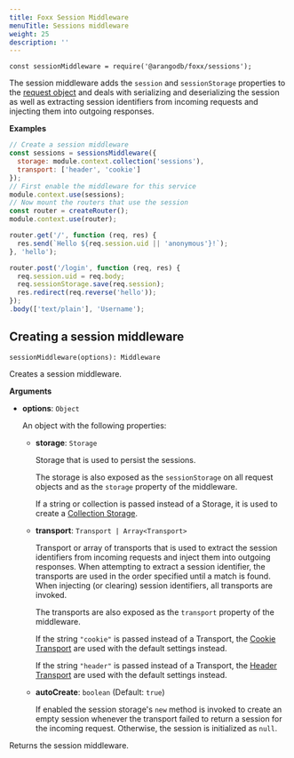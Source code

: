 ```yaml
---
title: Foxx Session Middleware
menuTitle: Sessions middleware
weight: 25
description: ''
---
```

`const sessionMiddleware = require('@arangodb/foxx/sessions');`

The session middleware adds the `session` and `sessionStorage` properties to
the [request object](../routers/request.md) and deals with serializing and
deserializing the session as well as extracting session identifiers from
incoming requests and injecting them into outgoing responses.

**Examples**

```js
// Create a session middleware
const sessions = sessionsMiddleware({
  storage: module.context.collection('sessions'),
  transport: ['header', 'cookie']
});
// First enable the middleware for this service
module.context.use(sessions);
// Now mount the routers that use the session
const router = createRouter();
module.context.use(router);

router.get('/', function (req, res) {
  res.send(`Hello ${req.session.uid || 'anonymous'}!`);
}, 'hello');

router.post('/login', function (req, res) {
  req.session.uid = req.body;
  req.sessionStorage.save(req.session);
  res.redirect(req.reverse('hello'));
});
.body(['text/plain'], 'Username');
```

## Creating a session middleware

`sessionMiddleware(options): Middleware`

Creates a session middleware.

**Arguments**

- **options**: `Object`

  An object with the following properties:

  - **storage**: `Storage`

    Storage that is used to persist the sessions.

    The storage is also exposed as the `sessionStorage` on all request objects
    and as the `storage` property of the middleware.

    If a string or collection is passed instead of a Storage, it is used
    to create a [Collection Storage](session-storages/collection-storage.md).

  - **transport**: `Transport | Array<Transport>`

    Transport or array of transports that is used to extract the session
    identifiers from incoming requests and inject them into outgoing responses.
    When attempting to extract a session identifier, the transports are
    used in the order specified until a match is found. When injecting
    (or clearing) session identifiers, all transports are invoked.

    The transports are also exposed as the `transport` property of the middleware.

    If the string `"cookie"` is passed instead of a Transport, the
    [Cookie Transport](session-transports/cookie-transport.md) are used with the default
    settings instead.

    If the string `"header"` is passed instead of a Transport, the
    [Header Transport](session-transports/header-transport.md) are used with the default
    settings instead.

  - **autoCreate**: `boolean` (Default: `true`)

    If enabled the session storage's `new` method is invoked to create an
    empty session whenever the transport failed to return a session for the
    incoming request. Otherwise, the session is initialized as `null`.

Returns the session middleware.
